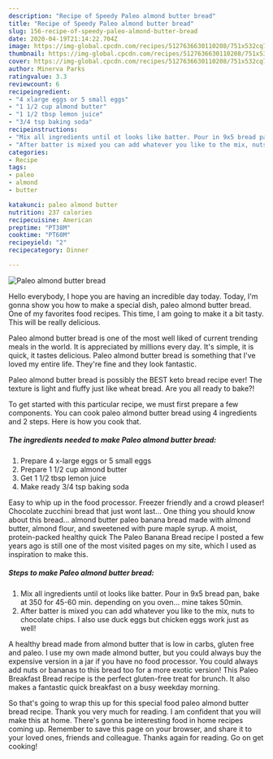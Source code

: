 ```yaml
---
description: "Recipe of Speedy Paleo almond butter bread"
title: "Recipe of Speedy Paleo almond butter bread"
slug: 156-recipe-of-speedy-paleo-almond-butter-bread
date: 2020-04-19T21:14:22.704Z
image: https://img-global.cpcdn.com/recipes/5127636630110208/751x532cq70/paleo-almond-butter-bread-recipe-main-photo.jpg
thumbnail: https://img-global.cpcdn.com/recipes/5127636630110208/751x532cq70/paleo-almond-butter-bread-recipe-main-photo.jpg
cover: https://img-global.cpcdn.com/recipes/5127636630110208/751x532cq70/paleo-almond-butter-bread-recipe-main-photo.jpg
author: Minerva Parks
ratingvalue: 3.3
reviewcount: 6
recipeingredient:
- "4 xlarge eggs or 5 small eggs"
- "1 1/2 cup almond butter"
- "1 1/2 tbsp lemon juice"
- "3/4 tsp baking soda"
recipeinstructions:
- "Mix all ingredients until ot looks like batter. Pour in 9x5 bread pan, bake at 350 for 45-60 min. depending on you oven... mine takes 50min."
- "After batter is mixed you can add whatever you like to the mix, nuts to chocolate chips. I also use duck eggs but chicken eggs work just as well!"
categories:
- Recipe
tags:
- paleo
- almond
- butter

katakunci: paleo almond butter 
nutrition: 237 calories
recipecuisine: American
preptime: "PT38M"
cooktime: "PT60M"
recipeyield: "2"
recipecategory: Dinner

---
```



![Paleo almond butter bread](https://img-global.cpcdn.com/recipes/5127636630110208/751x532cq70/paleo-almond-butter-bread-recipe-main-photo.jpg)

Hello everybody, I hope you are having an incredible day today. Today, I'm gonna show you how to make a special dish, paleo almond butter bread. One of my favorites food recipes. This time, I am going to make it a bit tasty. This will be really delicious.

Paleo almond butter bread is one of the most well liked of current trending meals in the world. It is appreciated by millions every day. It's simple, it is quick, it tastes delicious. Paleo almond butter bread is something that I've loved my entire life. They're fine and they look fantastic.

Paleo almond butter bread is possibly the BEST keto bread recipe ever! The texture is light and fluffy just like wheat bread. Are you all ready to bake?!


To get started with this particular recipe, we must first prepare a few components. You can cook paleo almond butter bread using 4 ingredients and 2 steps. Here is how you cook that.

##### The ingredients needed to make Paleo almond butter bread:

1. Prepare 4 x-large eggs or 5 small eggs
1. Prepare 1 1/2 cup almond butter
1. Get 1 1/2 tbsp lemon juice
1. Make ready 3/4 tsp baking soda


Easy to whip up in the food processor. Freezer friendly and a crowd pleaser! Chocolate zucchini bread that just wont last… One thing you should know about this bread… almond butter paleo banana bread made with almond butter, almond flour, and sweetened with pure maple syrup. A moist, protein-packed healthy quick The Paleo Banana Bread recipe I posted a few years ago is still one of the most visited pages on my site, which I used as inspiration to make this. 

##### Steps to make Paleo almond butter bread:

1. Mix all ingredients until ot looks like batter. Pour in 9x5 bread pan, bake at 350 for 45-60 min. depending on you oven... mine takes 50min.
1. After batter is mixed you can add whatever you like to the mix, nuts to chocolate chips. I also use duck eggs but chicken eggs work just as well!


A healthy bread made from almond butter that is low in carbs, gluten free and paleo. I use my own made almond butter, but you could always buy the expensive version in a jar if you have no food processor. You could always add nuts or bananas to this bread too for a more exotic version! This Paleo Breakfast Bread recipe is the perfect gluten-free treat for brunch. It also makes a fantastic quick breakfast on a busy weekday morning. 

So that's going to wrap this up for this special food paleo almond butter bread recipe. Thank you very much for reading. I am confident that you will make this at home. There's gonna be interesting food in home recipes coming up. Remember to save this page on your browser, and share it to your loved ones, friends and colleague. Thanks again for reading. Go on get cooking!
